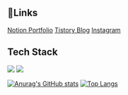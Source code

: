<h2>🔗Links</h2>
<a href="https://curious-crayfish-51b.notion.site/b90a7cb7acf34d7dbfaea17776a33f06">Notion Portfolio</a>
<a href="https://ham-in-dev.tistory.com/">Tistory Blog</a>
<a href="https://www.instagram.com/ham_in_dev"/>Instagram</a>

<h2>Tech Stack</h2>
<img src="https://img.shields.io/badge/C-3766AB?style=flat-square&logo=C&logoColor=white"/></a>
<img src="https://img.shields.io/badge/Python-3766AB?style=flat-square&logo=Python&logoColor=white"/></a>


[![Anurag's GitHub stats](https://github-readme-stats.vercel.app/api?username=alrbs10&show_icons=true&theme=cobalt)](https://github.com/anuraghazra/github-readme-stats)
[![Top Langs](https://github-readme-stats.vercel.app/api/top-langs/?username=alrbs10&layout=compact)](https://github.com/anuraghazra/github-readme-stats)
